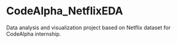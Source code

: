 # CodeAlpha_NetflixEDA
Data analysis and visualization project based on Netflix dataset for CodeAlpha internship.
